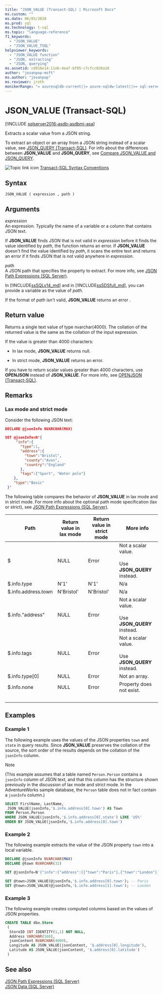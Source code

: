 ```yaml
---
title: "JSON_VALUE (Transact-SQL) | Microsoft Docs"
ms.custom: ""
ms.date: 06/03/2020
ms.prod: sql
ms.technology: t-sql
ms.topic: "language-reference"
f1_keywords: 
  - "JSON_VALUE"
  - "JSON_VALUE_TSQL"
helpviewer_keywords: 
  - "JSON_VALUE function"
  - "JSON, extracting"
  - "JSON, querying"
ms.assetid: cd016e14-11eb-4eaf-bf05-c7cfcc820a10
author: "jovanpop-msft"
ms.author: "jovanpop"
ms.reviewer: jroth
monikerRange: "= azuresqldb-current||= azure-sqldw-latest||>= sql-server-2016||>= sql-server-linux-2017||= sqlallproducts-allversions"
---
```

# JSON_VALUE (Transact-SQL)

[!INCLUDE [sqlserver2016-asdb-asdbmi-asa](../../includes/applies-to-version/sqlserver2016-asdb-asdbmi-asa.md)]

 Extracts a scalar value from a JSON string.  
  
 To extract an object or an array from a JSON string instead of a scalar value, see [JSON_QUERY &#40;Transact-SQL&#41;](../../t-sql/functions/json-query-transact-sql.md). For info about the differences between **JSON_VALUE** and **JSON_QUERY**, see [Compare JSON_VALUE and JSON_QUERY](../../relational-databases/json/validate-query-and-change-json-data-with-built-in-functions-sql-server.md#JSONCompare).  
  
 ![Topic link icon](../../database-engine/configure-windows/media/topic-link.gif "Topic link icon") [Transact-SQL Syntax Conventions](../../t-sql/language-elements/transact-sql-syntax-conventions-transact-sql.md)  
  
## Syntax  
  
```syntaxsql
JSON_VALUE ( expression , path )  
```  
  
## Arguments

 *expression*  
 An expression. Typically the name of a variable or a column that contains JSON text.  

 If **JSON_VALUE** finds JSON that is not valid in *expression* before it finds the value identified by *path*, the function returns an error. If **JSON_VALUE** doesn't find the value identified by *path*, it scans the entire text and returns an error if it finds JSON that is not valid anywhere in *expression*.
  
 *path*  
 A JSON path that specifies the property to extract. For more info, see [JSON Path Expressions &#40;SQL Server&#41;](../../relational-databases/json/json-path-expressions-sql-server.md).  

In [!INCLUDE[ssSQLv14_md](../../includes/sssqlv14-md.md)] and in [!INCLUDE[ssSDSfull_md](../../includes/sssdsfull-md.md)], you can provide a variable as the value of *path*.
  
 If the format of *path* isn't valid, **JSON_VALUE** returns an error .  
  
## Return value

 Returns a single text value of type nvarchar(4000). The collation of the returned value is the same as the collation of the input expression.  
  
 If the value is greater than 4000 characters:  
  
- In lax mode, **JSON_VALUE** returns null.  
  
- In strict mode, **JSON_VALUE** returns an error.  
  
 If you have to return scalar values greater than 4000 characters, use **OPENJSON** instead of **JSON_VALUE**. For more info, see [OPENJSON &#40;Transact-SQL&#41;](../../t-sql/functions/openjson-transact-sql.md).  
  
## Remarks

### Lax mode and strict mode

 Consider the following JSON text:  
  
```json  
DECLARE @jsonInfo NVARCHAR(MAX)

SET @jsonInfo=N'{  
     "info":{    
       "type":1,  
       "address":{    
         "town":"Bristol",  
         "county":"Avon",  
         "country":"England"  
       },  
       "tags":["Sport", "Water polo"]  
    },  
    "type":"Basic"  
 }'  
```  
  
 The following table compares the behavior of **JSON_VALUE** in lax mode and in strict mode. For more info about the optional path mode specification (lax or strict), see [JSON Path Expressions &#40;SQL Server&#41;](../../relational-databases/json/json-path-expressions-sql-server.md).  
  
|Path|Return value in lax mode|Return value in strict mode|More info|  
|----------|------------------------------|---------------------------------|---------------|  
|$|NULL|Error|Not a scalar value.<br /><br /> Use **JSON_QUERY** instead.|  
|$.info.type|N'1'|N'1'|N/a|  
|$.info.address.town|N'Bristol'|N'Bristol'|N/a|  
|$.info."address"|NULL|Error|Not a scalar value.<br /><br /> Use **JSON_QUERY** instead.|  
|$.info.tags|NULL|Error|Not a scalar value.<br /><br /> Use **JSON_QUERY** instead.|  
|$.info.type[0]|NULL|Error|Not an array.|  
|$.info.none|NULL|Error|Property does not exist.|  
| &nbsp; | &nbsp; | &nbsp; | &nbsp; |
  
## Examples  
  
### Example 1
 The following example uses the values of the JSON properties `town` and `state` in query results. Since **JSON_VALUE** preserves the collation of the source, the sort order of the results depends on the collation of the `jsonInfo` column. 

> [!NOTE]
> (This example assumes that a table named `Person.Person` contains a `jsonInfo` column of JSON text, and that this column has the structure shown previously in the discussion of lax mode and strict mode. In the AdventureWorks sample database, the `Person` table does not in fact contain a `jsonInfo` column.)
  
```sql  
SELECT FirstName, LastName,
 JSON_VALUE(jsonInfo,'$.info.address[0].town') AS Town
FROM Person.Person
WHERE JSON_VALUE(jsonInfo,'$.info.address[0].state') LIKE 'US%'
ORDER BY JSON_VALUE(jsonInfo,'$.info.address[0].town')
```  
  
### Example 2
 The following example extracts the value of the JSON property `town` into a local variable.  
  
```sql
DECLARE @jsonInfo NVARCHAR(MAX)
DECLARE @town NVARCHAR(32)

SET @jsonInfo=N'{"info":{"address":[{"town":"Paris"},{"town":"London"}]}}';

SET @town=JSON_VALUE(@jsonInfo,'$.info.address[0].town'); -- Paris
SET @town=JSON_VALUE(@jsonInfo,'$.info.address[1].town'); -- London
```  
  
### Example 3
 The following example creates computed columns based on the values of JSON properties.  
  
```sql  
CREATE TABLE dbo.Store
 (
  StoreID INT IDENTITY(1,1) NOT NULL,
  Address VARCHAR(500),
  jsonContent NVARCHAR(4000),
  Longitude AS JSON_VALUE(jsonContent, '$.address[0].longitude'),
  Latitude AS JSON_VALUE(jsonContent, '$.address[0].latitude')
 )
```  
  
## See also
 [JSON Path Expressions &#40;SQL Server&#41;](../../relational-databases/json/json-path-expressions-sql-server.md)   
 [JSON Data &#40;SQL Server&#41;](../../relational-databases/json/json-data-sql-server.md)  
  
